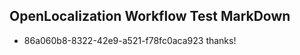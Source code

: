 ## OpenLocalization Workflow Test MarkDown
* 86a060b8-8322-42e9-a521-f78fc0aca923 thanks!

<!--HONumber=Jul16_HO3-->


